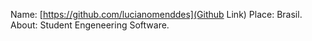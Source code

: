 Name: [https://github.com/lucianomenddes](Github Link)
Place: Brasil.
About: Student Engeneering Software.